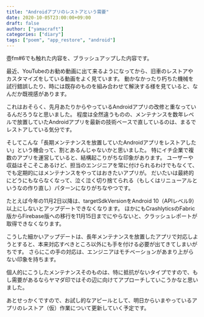 ```yaml
---
title: "Androidアプリのレストアという需要"
date: 2020-10-05T23:00:00+09:00
draft: false
author: ["yamacraft"]
categories: ["diary"]
tags: ["poem", "app_restore", "android"]
---
```


壺fm#6でも触れた内容を、ブラッシュアップした内容です。

最近、YouTubeのお勧め動画に出て来るようになってから、旧車のレストアやカスタマイズをしている動画をよく見ています。
動かなかったり朽ちた機械を試行錯誤したり、時には既存のものを組み合わせて解決する様を見ていると、なんだか既視感があります。

これはおそらく、先月あたりからやっているAndroidアプリの改修と重なっているんだろうなと思いました。
程度は全然違うものの、メンテナンスを数年レベルで放置していたAndroidアプリを最新の技術ベースで直しているのは、まるでレストアしている気分です。

そしてこんな「長期メンテナンスを放置していたAndroidアプリをレストアしたい」という機会って、割とあるんじゃないかと思いました。
特にイチ企業で複数のアプリを運営していると、結構起こりがちな印象があります。
ユーザーや収益はそこそこあるけど、担当のエンジニアを常に付けられるわけでもなくて、でも定期的にはメンテナンスをやってはおきたいアプリが。
だいたいは最終的にどうにもならなくなって、泣く泣く切り捨てられる（もしくはリニューアルというなの作り直し）パターンになりがちなやつです。

たとえば今年の11月2日以降は、targetSdkVersionをAndroid 10（APIレベル9）以上にしないとアップデートできなくなります。
ほかにもCrashlyticsのFabric版からFirebase版への移行を11月15日までにやらないと、クラッシュレポートが取得できなくなります。

こうした細かいアップデートは、長年メンテナンスを放置したアプリで対応しようとすると、本来対応すべきところ以外にも手を付ける必要が出てきてしまいがちです。
さらにこの手の対応は、エンジニアはモチベーションがあまり上がらない印象を持ちます。

個人的にこうしたメンテナンスそのものは、特に抵抗がないタイプですので、もし需要があるならヤマダ印ではその辺に向けてアプローチしていこうかなと思いました。

あとせっかくですので、お試し的なアピールとして、明日からいまやっているアプリのレストア（仮）作業について更新していく予定です。